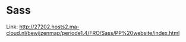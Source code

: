 # Sass

Link: http://27202.hosts2.ma-cloud.nl/bewijzenmap/periode1.4/FRO/Sass/PP%20website/index.html
